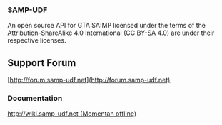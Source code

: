### SAMP-UDF
An open source API for GTA SA:MP licensed under the terms of the Attribution-ShareAlike 4.0 International (CC BY-SA 4.0) are under their respective licenses.

## Support Forum
[http://forum.samp-udf.net](http://forum.samp-udf.net)

### Documentation
[http://wiki.samp-udf.net (Momentan offline)](http://wiki.samp-udf.net)
